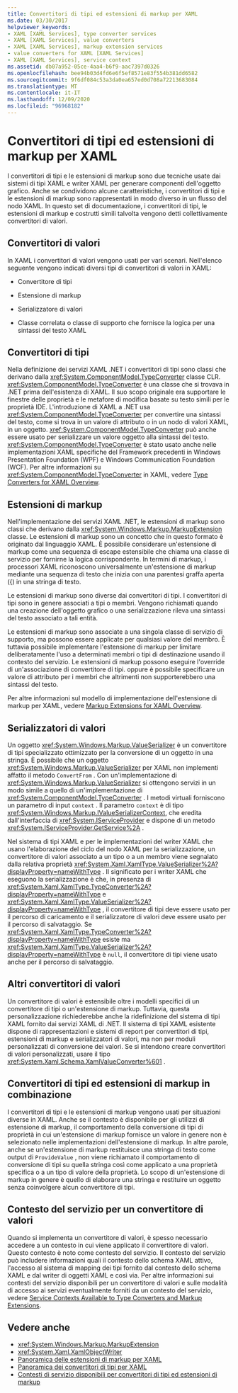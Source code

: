 ```yaml
---
title: Convertitori di tipi ed estensioni di markup per XAML
ms.date: 03/30/2017
helpviewer_keywords:
- XAML [XAML Services], type converter services
- XAML [XAML Services], value converters
- XAML [XAML Services], markup extension services
- value converters for XAML [XAML Services]
- XAML [XAML Services], service context
ms.assetid: db07a952-05ce-4aa4-b6f9-aac7397d0326
ms.openlocfilehash: bee94b03d4fd6e6f5ef8571e83f554b381dd6582
ms.sourcegitcommit: 9f6df084c53a3da0ea657ed0d708a72213683084
ms.translationtype: MT
ms.contentlocale: it-IT
ms.lasthandoff: 12/09/2020
ms.locfileid: "96968182"
---
```

# <a name="type-converters-and-markup-extensions-for-xaml"></a>Convertitori di tipi ed estensioni di markup per XAML

I convertitori di tipi e le estensioni di markup sono due tecniche usate dai sistemi di tipi XAML e writer XAML per generare componenti dell'oggetto grafico. Anche se condividono alcune caratteristiche, i convertitori di tipi e le estensioni di markup sono rappresentati in modo diverso in un flusso del nodo XAML. In questo set di documentazione, i convertitori di tipi, le estensioni di markup e costrutti simili talvolta vengono detti collettivamente convertitori di valori.

## <a name="value-converters"></a>Convertitori di valori

In XAML i convertitori di valori vengono usati per vari scenari. Nell'elenco seguente vengono indicati diversi tipi di convertitori di valori in XAML:

- Convertitore di tipi

- Estensione di markup

- Serializzatore di valori

- Classe correlata o classe di supporto che fornisce la logica per una sintassi del testo XAML

## <a name="type-converters"></a>Convertitori di tipi

Nella definizione dei servizi XAML .NET i convertitori di tipi sono classi che derivano dalla <xref:System.ComponentModel.TypeConverter> classe CLR. <xref:System.ComponentModel.TypeConverter> è una classe che si trovava in .NET prima dell'esistenza di XAML. Il suo scopo originale era supportare le finestre delle proprietà e le metafore di modifica basate su testo simili per le proprietà IDE. L'introduzione di XAML a .NET usa <xref:System.ComponentModel.TypeConverter> per convertire una sintassi del testo, come si trova in un valore di attributo o in un nodo di valori XAML, in un oggetto. <xref:System.ComponentModel.TypeConverter> può anche essere usato per serializzare un valore oggetto alla sintassi del testo. <xref:System.ComponentModel.TypeConverter> è stato usato anche nelle implementazioni XAML specifiche del Framework precedenti in Windows Presentation Foundation (WPF) e Windows Communication Foundation (WCF). Per altre informazioni su <xref:System.ComponentModel.TypeConverter> in XAML, vedere [Type Converters for XAML Overview](type-converters-overview.md).

## <a name="markup-extensions"></a>Estensioni di markup

Nell'implementazione dei servizi XAML .NET, le estensioni di markup sono classi che derivano dalla <xref:System.Windows.Markup.MarkupExtension> classe. Le estensioni di markup sono un concetto che in questo formato è originato dal linguaggio XAML. È possibile considerare un'estensione di markup come una sequenza di escape estensibile che chiama una classe di servizio per fornirne la logica corrispondente. In termini di markup, i processori XAML riconoscono universalmente un'estensione di markup mediante una sequenza di testo che inizia con una parentesi graffa aperta ({) in una stringa di testo.

Le estensioni di markup sono diverse dai convertitori di tipi. I convertitori di tipi sono in genere associati a tipi o membri. Vengono richiamati quando una creazione dell'oggetto grafico o una serializzazione rileva una sintassi del testo associato a tali entità.

Le estensioni di markup sono associate a una singola classe di servizio di supporto, ma possono essere applicate per qualsiasi valore del membro. È tuttavia possibile implementare l'estensione di markup per limitare deliberatamente l'uso a determinati membri o tipi di destinazione usando il contesto del servizio. Le estensioni di markup possono eseguire l'override di un'associazione di convertitore di tipi. oppure è possibile specificare un valore di attributo per i membri che altrimenti non supporterebbero una sintassi del testo.

Per altre informazioni sul modello di implementazione dell'estensione di markup per XAML, vedere [Markup Extensions for XAML Overview](markup-extensions-overview.md).

## <a name="value-serializers"></a>Serializzatori di valori

Un oggetto <xref:System.Windows.Markup.ValueSerializer> è un convertitore di tipi specializzato ottimizzato per la conversione di un oggetto in una stringa. È possibile che un oggetto <xref:System.Windows.Markup.ValueSerializer> per XAML non implementi affatto il metodo `ConvertFrom` . Con un'implementazione di <xref:System.Windows.Markup.ValueSerializer> si ottengono servizi in un modo simile a quello di un'implementazione di <xref:System.ComponentModel.TypeConverter> . I metodi virtuali forniscono un parametro di input `context` . Il parametro `context` è di tipo <xref:System.Windows.Markup.IValueSerializerContext>, che eredita dall'interfaccia di <xref:System.IServiceProvider> e dispone di un metodo <xref:System.IServiceProvider.GetService%2A> .

Nel sistema di tipi XAML e per le implementazioni del writer XAML che usano l'elaborazione del ciclo del nodo XAML per la serializzazione, un convertitore di valori associato a un tipo o a un membro viene segnalato dalla relativa proprietà <xref:System.Xaml.XamlType.ValueSerializer%2A?displayProperty=nameWithType> . Il significato per i writer XAML che eseguono la serializzazione è che, in presenza di <xref:System.Xaml.XamlType.TypeConverter%2A?displayProperty=nameWithType> e <xref:System.Xaml.XamlType.ValueSerializer%2A?displayProperty=nameWithType> , il convertitore di tipi deve essere usato per il percorso di caricamento e il serializzatore di valori deve essere usato per il percorso di salvataggio. Se <xref:System.Xaml.XamlType.TypeConverter%2A?displayProperty=nameWithType> esiste ma <xref:System.Xaml.XamlType.ValueSerializer%2A?displayProperty=nameWithType> è `null`, il convertitore di tipi viene usato anche per il percorso di salvataggio.

## <a name="other-value-converters"></a>Altri convertitori di valori

Un convertitore di valori è estensibile oltre i modelli specifici di un convertitore di tipi o un'estensione di markup. Tuttavia, questa personalizzazione richiederebbe anche la ridefinizione del sistema di tipi XAML fornito dai servizi XAML di .NET. Il sistema di tipi XAML esistente dispone di rappresentazioni e sistemi di report per convertitori di tipi, estensioni di markup e serializzatori di valori, ma non per moduli personalizzati di conversione dei valori. Se si intendono creare convertitori di valori personalizzati, usare il tipo <xref:System.Xaml.Schema.XamlValueConverter%601> .

## <a name="type-converters-and-markup-extensions-in-combination"></a>Convertitori di tipi ed estensioni di markup in combinazione

I convertitori di tipi e le estensioni di markup vengono usati per situazioni diverse in XAML. Anche se il contesto è disponibile per gli utilizzi di estensione di markup, il comportamento della conversione di tipi di proprietà in cui un'estensione di markup fornisce un valore in genere non è selezionato nelle implementazioni dell'estensione di markup. In altre parole, anche se un'estensione di markup restituisce una stringa di testo come output di `ProvideValue` , non viene richiamato il comportamento di conversione di tipi su quella stringa così come applicato a una proprietà specifica o a un tipo di valore della proprietà. Lo scopo di un'estensione di markup in genere è quello di elaborare una stringa e restituire un oggetto senza coinvolgere alcun convertitore di tipi.

## <a name="service-context-for-a-value-converter"></a>Contesto del servizio per un convertitore di valori

Quando si implementa un convertitore di valori, è spesso necessario accedere a un contesto in cui viene applicato il convertitore di valori. Questo contesto è noto come contesto del servizio. Il contesto del servizio può includere informazioni quali il contesto dello schema XAML attivo, l'accesso al sistema di mapping dei tipi fornito dal contesto dello schema XAML e dal writer di oggetti XAML e così via. Per altre informazioni sui contesti del servizio disponibili per un convertitore di valori e sulle modalità di accesso ai servizi eventualmente forniti da un contesto del servizio, vedere [Service Contexts Available to Type Converters and Markup Extensions](service-contexts-with-type-converters-and-markup-extensions.md).

## <a name="see-also"></a>Vedere anche

- <xref:System.Windows.Markup.MarkupExtension>
- <xref:System.Xaml.XamlObjectWriter>
- [Panoramica delle estensioni di markup per XAML](markup-extensions-overview.md)
- [Panoramica dei convertitori di tipi per XAML](type-converters-overview.md)
- [Contesti di servizio disponibili per convertitori di tipi ed estensioni di markup](service-contexts-with-type-converters-and-markup-extensions.md)

